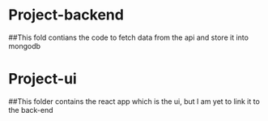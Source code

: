 # Project-backend
##This fold contians the code to fetch data from the api and store it into mongodb

# Project-ui
##This folder contains the react app which is the ui, but I am yet to link it to the back-end

